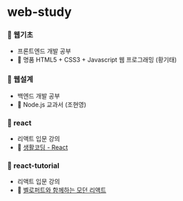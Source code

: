 # web-study

### 📁 웹기초
- 프론트엔드 개발 공부  
- 📖 명품 HTML5 + CSS3 + Javascript 웹 프로그래밍 (황기태)

### 📁 웹설계
- 백엔드 개발 공부  
- 📖 Node.js 교과서 (조현영)

### 📁 react
- 리액트 입문 강의  
- 🔗 [생활코딩 - React](https://www.inflearn.com/course/react-%EC%83%9D%ED%99%9C%EC%BD%94%EB%94%A9)

### 📁 react-tutorial
- 리액트 입문 강의
- 🔗 [벨로퍼트와 함께하는 모던 리액트](https://github.com/velopert/react-tutorial)
